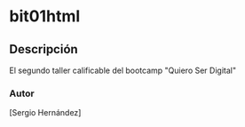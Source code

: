 # bit01html
## Descripción
El segundo taller calificable del bootcamp "Quiero Ser Digital"
### Autor
[Sergio Hernández]
